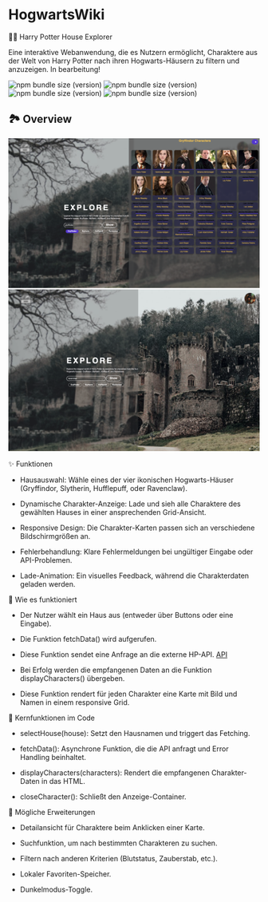 # HogwartsWiki
🧙‍♂️ Harry Potter House Explorer

Eine interaktive Webanwendung, die es Nutzern ermöglicht, Charaktere aus der Welt von Harry Potter nach ihren Hogwarts-Häusern zu filtern und anzuzeigen. In bearbeitung!

![npm bundle size (version)](https://img.shields.io/badge/version-0.0.1-green) ![npm bundle size (version)](https://img.shields.io/badge/language-JavaScript-yellow) ![npm bundle size (version)](https://img.shields.io/badge/language-CSS3-blue) ![npm bundle size (version)](https://img.shields.io/badge/language-HTML5-orange) 


## 🏞️ Overview
![Alt text](Pic1.png "Optional title")
![Alt text](Pic2.png "Optional title")

✨ Funktionen

  * Hausauswahl: Wähle eines der vier ikonischen Hogwarts-Häuser (Gryffindor, Slytherin, Hufflepuff, oder Ravenclaw).

  * Dynamische Charakter-Anzeige: Lade und sieh alle Charaktere des gewählten Hauses in einer ansprechenden Grid-Ansicht.

  *  Responsive Design: Die Charakter-Karten passen sich an verschiedene Bildschirmgrößen an.

   * Fehlerbehandlung: Klare Fehlermeldungen bei ungültiger Eingabe oder API-Problemen.

  * Lade-Animation: Ein visuelles Feedback, während die Charakterdaten geladen werden.

📖 Wie es funktioniert

   * Der Nutzer wählt ein Haus aus (entweder über Buttons oder eine Eingabe).

   * Die Funktion fetchData() wird aufgerufen.

   * Diese Funktion sendet eine Anfrage an die externe HP-API. [API](https://github.com/KostaSav/hp-api)

   * Bei Erfolg werden die empfangenen Daten an die Funktion displayCharacters() übergeben.

   * Diese Funktion rendert für jeden Charakter eine Karte mit Bild und Namen in einem responsive Grid.

🎯 Kernfunktionen im Code

   * selectHouse(house): Setzt den Hausnamen und triggert das Fetching.

   * fetchData(): Asynchrone Funktion, die die API anfragt und Error Handling beinhaltet.

   * displayCharacters(characters): Rendert die empfangenen Charakter-Daten in das HTML.

   * closeCharacter(): Schließt den Anzeige-Container.

🔮 Mögliche Erweiterungen

   * Detailansicht für Charaktere beim Anklicken einer Karte.

   * Suchfunktion, um nach bestimmten Charakteren zu suchen.

   * Filtern nach anderen Kriterien (Blutstatus, Zauberstab, etc.).

   * Lokaler Favoriten-Speicher.

   * Dunkelmodus-Toggle.
